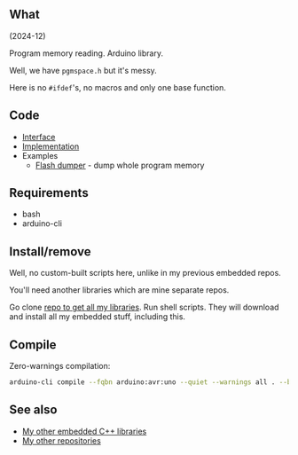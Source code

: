 ## What

(2024-12)

Program memory reading. Arduino library.

Well, we have `pgmspace.h` but it's messy.

Here is no `#ifdef`'s, no macros and only one base function.

## Code

* [Interface][Interface]
* [Implementation][Implementation]
* Examples
  * [Flash dumper][ProgramDumper] - dump whole program memory

## Requirements

  * bash
  * arduino-cli

## Install/remove

Well, no custom-built scripts here, unlike in my previous embedded repos.

You'll need another libraries which are mine separate repos.

Go clone [repo to get all my libraries][GetLibs]. Run shell scripts.
They will download and install all my embedded stuff, including this.

## Compile

Zero-warnings compilation:

```bash
arduino-cli compile --fqbn arduino:avr:uno --quiet --warnings all . --build-property compiler.cpp.extra_flags="-std=c++1z"
```

## See also

* [My other embedded C++ libraries][Embedded]
* [My other repositories][Repos]

[Interface]: src/me_ProgramMemory.h
[Implementation]: src/me_ProgramMemory.cpp
[ProgramDumper]: examples/ProgramDumper/ProgramDumper.ino

[GetLibs]: https://github.com/martin-eden/Embedded-Framework-GetLibs

[Embedded]: https://github.com/martin-eden/Embedded_Crafts
[Repos]: https://github.com/martin-eden/contents

